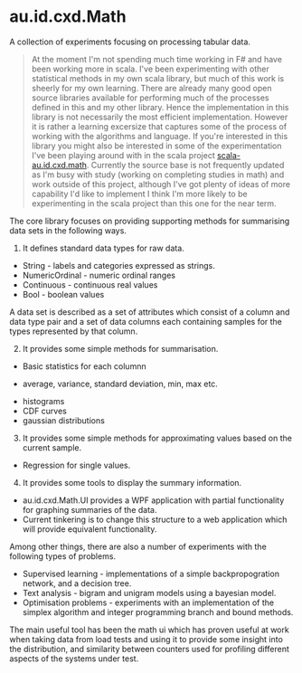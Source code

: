 au.id.cxd.Math
==============

A collection of experiments focusing on processing tabular data. 

> At the moment I'm not spending much time working in F# and have been working more in scala. I've been experimenting with other statistical methods in my own scala library, but much of this work is sheerly for my own learning. There are already many good open source libraries available for performing much of the processes defined in this and my other library. Hence the implementation in this library is not necessarily the most efficient implementation. However it is rather a learning excersize that captures some of the process of working with the algorithms and language. If you're interested in this library you might also be interested in some of the experimentation I've been playing around with in the scala project [scala-au.id.cxd.math](https://github.com/cxd/scala-au.id.cxd.math). Currently the source base is not frequently updated as I'm busy with study (working on completing studies in math) and work outside of this project, although I've got plenty of ideas of more capability I'd like to implement I think I'm more likely to be experimenting in the scala project than this one for the near term.

The core library focuses on providing supporting methods for summarising data sets in the following ways.

1. It defines standard data types for raw data.
* String - labels and categories expressed as strings.
* NumericOrdinal - numeric ordinal ranges
* Continuous - continuous real values
* Bool - boolean values

A data set is described as a set of attributes which consist of a column and data type pair and a set of data columns 
each containing samples for the types represented by that column.


2. It provides some simple methods for summarisation.
* Basic statistics for each columnn
- average, variance, standard deviation, min, max etc.
* histograms
* CDF curves
* gaussian distributions

3. It provides some simple methods for approximating values based on the current sample.
* Regression for single values.

4. It provides some tools to display the summary information.
* au.id.cxd.Math.UI provides a WPF application with partial functionality for graphing summaries of the data.
* Current tinkering is to change this structure to a web application which will provide equivalent functionality.

Among other things, there are also a number of experiments with the following types of problems.
* Supervised learning - implementations of a simple backpropogration network, and a decision tree.
* Text analysis - bigram and unigram models using a bayesian model.
* Optimisation problems - experiments with an implementation of the simplex algorithm and 
integer programming branch and bound methods. 

The main useful tool has been the math ui which has proven useful at work when taking data from load tests 
and using it to provide some insight into the distribution, and similarity between counters used
for profiling different aspects of the systems under test.




